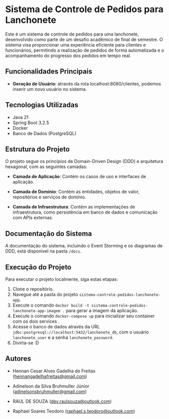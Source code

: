 # Sistema de Controle de Pedidos para Lanchonete

Este é um sistema de controle de pedidos para uma lanchonete, desenvolvido como parte de um desafio acadêmico de final de semestre. O sistema visa proporcionar uma experiência eficiente para clientes e funcionários, permitindo a realização de pedidos de forma automatizada e o acompanhamento do progresso dos pedidos em tempo real.

## Funcionalidades Principais

- **Geração de Usuário**: através da rota localhost:8080/clientes, podemos inserir um novo usuário no sistema. 

## Tecnologias Utilizadas

- Java 21
- Spring Boot 3.2.5
- Docker
- Banco de Dados (PostgreSQL)

## Estrutura do Projeto

O projeto segue os princípios de Domain-Driven Design (DDD) e arquitetura hexagonal, com as seguintes camadas:

- **Camada de Aplicação**: Contém os casos de uso e interfaces de aplicação.

- **Camada de Domínio**: Contém as entidades, objetos de valor, repositórios e serviços de domínio.

- **Camada de Infraestrutura**: Contém as implementações de infraestrutura, como persistência em banco de dados e comunicação com APIs externas.

## Documentação do Sistema

A documentação do sistema, incluindo o Event Storming e os diagramas de DDD, está disponível na pasta `/docs`.

## Execução do Projeto

Para executar o projeto localmente, siga estas etapas:

1. Clone o repositório.
2. Navegue até a pasta do projeto `sistema-controle-pedidos-lanchonete-app`.
3. Execute o comando `docker build -t sistema-controle-pedidos-lanchonete-app-imagem .` para gerar a imagem da aplicação.
4. Execute o comando `docker-compose up` para inicializar seu container com os dois services .
5. Acesse o banco de dados através da URL `jdbc:postgresql://localhost:5432/lanchonete_db`, com o usuário `lanchonete_user` e a senha `lanchonete_password`.
6. Divirta-se :D

## Autores

- Hennan Cesar Alves Gadelha de Freitas
(hennangadelhafreitas@gmail.com)

- Adinelson da Silva Bruhmuller Júnior
(adinelsonsbruhmuller@gmail.com)

- RAUL DE SOUZA
(dev.raulsouza@outlook.com)

- Raphael Soares Teodoro
(raphael.s.teodoro@outlook.com)
